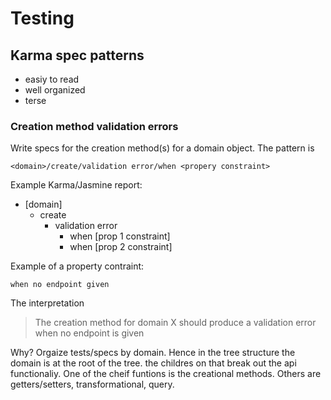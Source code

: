 # Testing

## Karma spec patterns
- easiy to read
- well organized
- terse

### Creation method validation errors
Write specs for the creation method(s) for a domain object.
The pattern is 

``<domain>/create/validation error/when <propery constraint>``

Example Karma/Jasmine report:

* [domain]
    * create
        * validation error
            * when [prop 1 constraint]
            * when [prop 2 constraint]

Example of a property contraint:

``when no endpoint given``

The interpretation

> The creation method for domain X should produce a validation error when no endpoint is given


Why? Orgaize tests/specs by domain. Hence in the tree structure the domain is at the root of the tree.
the childres on that break out the api functionaliy.
One of the cheif funtions is the creational methods.
Others are getters/setters, transformational, query.

